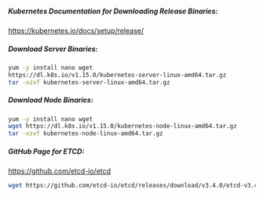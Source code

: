 
##### Kubernetes Documentation for Downloading Release Binaries:

https://kubernetes.io/docs/setup/release/

##### Download Server Binaries:

```sh
yum -y install nano wget
https://dl.k8s.io/v1.15.0/kubernetes-server-linux-amd64.tar.gz
tar -xzvf kubernetes-server-linux-amd64.tar.gz
```

##### Download Node Binaries:
```sh
yum -y install nano wget
wget https://dl.k8s.io/v1.15.0/kubernetes-node-linux-amd64.tar.gz
tar -xzvf kubernetes-node-linux-amd64.tar.gz
```

##### GitHub Page for ETCD:

https://github.com/etcd-io/etcd
```sh
wget https://github.com/etcd-io/etcd/releases/download/v3.4.0/etcd-v3.4.0-linux-amd64.tar.gz
```

